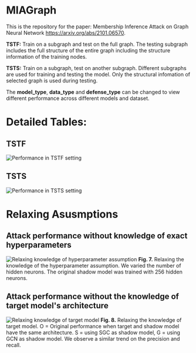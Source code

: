 # MIAGraph

This is the repository for the paper: Membership Inference Attack on Graph Neural Network https://arxiv.org/abs/2101.06570.

**TSTF:** Train on a subgraph and test on the full graph. The testing subgraph includes the full structure of the entire graph including the structure information of the training nodes. 

**TSTS:** Train on a subgraph, test on another subgraph. Different subgraphs are used for training and testing the model. Only the structural infomation of selected graph is used during testing.

The **model_type**, **data_type** and **defense_type** can be changed to view different performance across different models and dataset.

# Detailed Tables:

## TSTF

![Performance in TSTF setting](https://user-images.githubusercontent.com/9529101/136162397-f4684917-74a0-4cf1-913b-32f91d86c0ec.png)

## TSTS

![Performance in TSTS setting](https://user-images.githubusercontent.com/9529101/136162389-3f4785b6-50d4-4837-aac7-d1bf195638af.png)

# Relaxing Asusmptions

## Attack performance without knowledge of exact  hyperparameters
![Relaxing knowledge of hyperparameter assumption](https://user-images.githubusercontent.com/9529101/136159584-d61e0f9b-8388-4f01-8af4-d799e80f470b.png)
**Fig. 7.** Relaxing the knowledge of the hyperparameter assumption. We varied the number of hidden neurons. The original
shadow model was trained with 256 hidden neurons.

## Attack performance without the knowledge of target model's  architecture
![Relaxing knowledge of target model](https://user-images.githubusercontent.com/9529101/136159578-5010ef6f-314b-4a2a-ae87-4b9451a34245.png)
**Fig. 8.** Relaxing the knowledge of target model. O = Original performance when target and shadow model have the same architecture. S = using SGC as shadow model, G = using GCN as shadow model. We observe a similar trend on the precision and recall.

